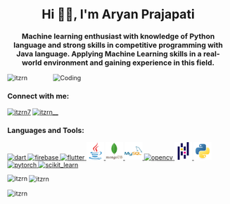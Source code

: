 <h1 align="center">Hi 👋✨, I'm Aryan Prajapati</h1>
<h3 align="center">Machine learning enthusiast with knowledge of Python language and strong skills in competitive programming with Java language. Applying Machine Learning skills in a real-world environment and gaining experience in this field.</h3>

<img align="right" alt="Coding" width="400" src="https://camo.githubusercontent.com/7220818a484fe5ba9a5fe0c230fe71926dab8923db080fbb81739f52381b56c5/68747470733a2f2f6d69726f2e6d656469756d2e636f6d2f76322f726573697a653a6669743a3738362f302a485137574b6f6c5039694572307a36782e676966">

<p align="left"> <img src="https://komarev.com/ghpvc/?username=itzrn&label=Profile%20views&color=0e75b6&style=flat" alt="itzrn" /> </p>

<h3 align="left">Connect with me:</h3>
<p align="left">
<a href="https://kaggle.com/itzrn7" target="blank"><img align="center" src="https://raw.githubusercontent.com/rahuldkjain/github-profile-readme-generator/master/src/images/icons/Social/kaggle.svg" alt="itzrn7" height="30" width="40" /></a>
<a href="https://instagram.com/itzrn__" target="blank"><img align="center" src="https://raw.githubusercontent.com/rahuldkjain/github-profile-readme-generator/master/src/images/icons/Social/instagram.svg" alt="itzrn__" height="30" width="40" /></a>
<!-- <a href="https://www.leetcode.com/herezrn__" target="blank"><img align="center" src="https://raw.githubusercontent.com/rahuldkjain/github-profile-readme-generator/master/src/images/icons/Social/leet-code.svg" alt="herezrn__" height="30" width="40" /></a> -->
</p>

<h3 align="left">Languages and Tools:</h3>
<p align="left"> <a href="https://dart.dev" target="_blank" rel="noreferrer"> <img src="https://www.vectorlogo.zone/logos/dartlang/dartlang-icon.svg" alt="dart" width="40" height="40"/> </a> <a href="https://firebase.google.com/" target="_blank" rel="noreferrer"> <img src="https://www.vectorlogo.zone/logos/firebase/firebase-icon.svg" alt="firebase" width="40" height="40"/> </a> <a href="https://flutter.dev" target="_blank" rel="noreferrer"> <img src="https://www.vectorlogo.zone/logos/flutterio/flutterio-icon.svg" alt="flutter" width="40" height="40"/> </a> <a href="https://www.java.com" target="_blank" rel="noreferrer"> <img src="https://raw.githubusercontent.com/devicons/devicon/master/icons/java/java-original.svg" alt="java" width="40" height="40"/> </a> <a href="https://www.mongodb.com/" target="_blank" rel="noreferrer"> <img src="https://raw.githubusercontent.com/devicons/devicon/master/icons/mongodb/mongodb-original-wordmark.svg" alt="mongodb" width="40" height="40"/> </a> <a href="https://www.mysql.com/" target="_blank" rel="noreferrer"> <img src="https://raw.githubusercontent.com/devicons/devicon/master/icons/mysql/mysql-original-wordmark.svg" alt="mysql" width="40" height="40"/> </a> <a href="https://opencv.org/" target="_blank" rel="noreferrer"> <img src="https://www.vectorlogo.zone/logos/opencv/opencv-icon.svg" alt="opencv" width="40" height="40"/> </a> <a href="https://pandas.pydata.org/" target="_blank" rel="noreferrer"> <img src="https://raw.githubusercontent.com/devicons/devicon/2ae2a900d2f041da66e950e4d48052658d850630/icons/pandas/pandas-original.svg" alt="pandas" width="40" height="40"/> </a> <a href="https://www.python.org" target="_blank" rel="noreferrer"> <img src="https://raw.githubusercontent.com/devicons/devicon/master/icons/python/python-original.svg" alt="python" width="40" height="40"/> </a> <a href="https://pytorch.org/" target="_blank" rel="noreferrer"> <img src="https://www.vectorlogo.zone/logos/pytorch/pytorch-icon.svg" alt="pytorch" width="40" height="40"/> </a> <a href="https://scikit-learn.org/" target="_blank" rel="noreferrer"> <img src="https://upload.wikimedia.org/wikipedia/commons/0/05/Scikit_learn_logo_small.svg" alt="scikit_learn" width="40" height="40"/> </a> </p>

<p><img align="left" src="https://github-readme-stats.vercel.app/api/top-langs?username=itzrn&show_icons=true&locale=en&layout=compact" alt="itzrn" /></p>

<p>&nbsp;<img align="center" src="https://github-readme-stats.vercel.app/api?username=itzrn&show_icons=true&locale=en" alt="itzrn" /></p>

<p><img align="center" src="https://github-readme-streak-stats.herokuapp.com/?user=itzrn&" alt="itzrn" /></p>

<!--
**itzrn/itzrn** is a ✨ _special_ ✨ repository because its `README.md` (this file) appears on your GitHub profile.

Here are some ideas to get you started:

- 🔭 I’m currently working on ...
- 🌱 I’m currently learning ...
- 👯 I’m looking to collaborate on ...
- 🤔 I’m looking for help with ...
- 💬 Ask me about ...
- 📫 How to reach me: ...
- 😄 Pronouns: ...
- ⚡ Fun fact: ...
-->
